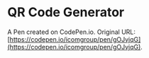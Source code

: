 # QR Code Generator

A Pen created on CodePen.io. Original URL: [https://codepen.io/icomgroup/pen/gOJvjqG](https://codepen.io/icomgroup/pen/gOJvjqG).

